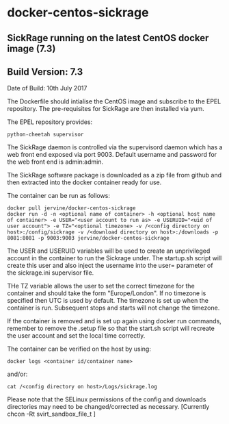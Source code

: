 
# docker-centos-sickrage
## SickRage running on the latest CentOS docker image (7.3)
## Build Version: 7.3
Date of Build: 10th July 2017

The Dockerfile should intialise the CentOS image and subscribe to the EPEL repository. The pre-requisites for SickRage are then installed via yum.

The EPEL repository provides:

    python-cheetah supervisor

The SickRage daemon is controlled via the supervisord daemon which has a web front end exposed via port 9003. Default username and password for the web front end is admin:admin.

The SickRage software package is downloaded as a zip file from github and then extracted into the docker container ready for use.

The container can be run as follows:

    docker pull jervine/docker-centos-sickrage
    docker run -d -n <optional name of container> -h <optional host name of container> -e USER="<user account to run as> -e USERUID="<uid of user account"> -e TZ="<optional timezone> -v /<config directory on host>:/config/sickrage -v /<download directory on host>:/downloads -p 8081:8081 -p 9003:9003 jervine/docker-centos-sickrage

The USER and USERUID variables will be used to create an unprivileged account in the container to run the Sickrage under. The startup.sh script will create this user and also inject the username into the user= parameter of the sickrage.ini supervisor file.

THe TZ variable allows the user to set the correct timezone for the container and should take the form "Europe/London". If no timezone is specified then UTC is used by default. The timezone is set up when the container is run. Subsequent stops and starts will not change the timezone.

If the container is removed and is set up again using docker run commands, remember to remove the .setup file so that the start.sh script will recreate the user account and set the local time correctly.

The container can be verified on the host by using:

    docker logs <container id/container name>
and/or:

    cat /<config directory on host>/Logs/sickrage.log

Please note that the SELinux permissions of the config and downloads directories may need to be changed/corrected as necessary. [Currently chcon -Rt svirt_sandbox_file_t ]
